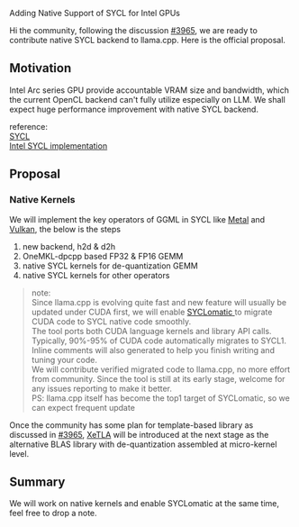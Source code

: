 Adding Native Support of SYCL for Intel GPUs

Hi the community, following the discussion [#3965](https://github.com/ggerganov/llama.cpp/discussions/3965), we are ready to contribute native SYCL backend to llama.cpp. Here is the official proposal.

## Motivation

Intel Arc series GPU provide accountable VRAM size and bandwidth, which the current OpenCL backend can't fully utilize especially on LLM. We shall expect huge performance improvement with native SYCL backend.

reference:
<br>[SYCL](https://www.khronos.org/sycl/)</br>
[Intel SYCL implementation](https://www.intel.com/content/www/us/en/developer/tools/oneapi/data-parallel-c-plus-plus.html)

## Proposal

### Native Kernels

We will implement the key operators of GGML in SYCL like [Metal](https://github.com/ggerganov/llama.cpp/blob/master/ggml-metal.metal) and [Vulkan](https://github.com/ggerganov/llama.cpp/pull/2059), the below is the steps

1. new backend, h2d & d2h
2. OneMKL-dpcpp based FP32 & FP16 GEMM
3. native SYCL kernels for de-quantization GEMM
3. native SYCL kernels for other operators



>note:
<br>Since llama.cpp is evolving quite fast and new feature will usually be updated under CUDA first, we will enable [SYCLomatic ](https://github.com/oneapi-src/SYCLomatic) to migrate CUDA code to SYCL native code smoothly.</br>
The tool ports both CUDA language kernels and library API calls. Typically, 90%-95% of CUDA code automatically migrates to SYCL1. Inline comments will also generated to help you finish writing and tuning your code.
<br>We will contribute verified migrated code to llama.cpp, no more effort from community. Since the tool is still at its early stage, welcome for any issues reporting to make it better.</br>
PS: llama.cpp itself has become the top1 target of SYCLomatic, so we can expect frequent update

Once the community has some plan for template-based library as discussed in [#3965](https://github.com/ggerganov/llama.cpp/discussions/3965), [XeTLA](https://github.com/intel/xetla) will be introduced at the next stage as the alternative BLAS library with de-quantization assembled at micro-kernel level.

## Summary

We will work on native kernels and enable SYCLomatic at the same time, feel free to drop a note.